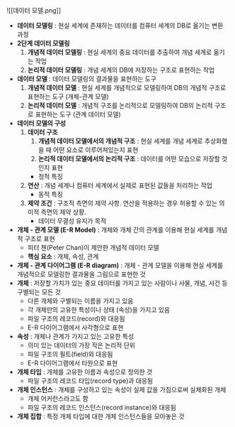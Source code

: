 ![[데이터 모델.png]]
- **데이터 모델링** : 현실 세계에 존재하는 데이터를 컴퓨터 세계의 DB로 옮기는 변환 과정
- **2단계 데이터 모델링**
	1. **개념적 데이터 모델링** : 현실 세계의 중요 데이터를 추출하여 개념 세계로 옮기는 작업
	2. **논리적 데이터 모델링** : 개념 세계의 DB에 저장하는 구조로 표현하는 작업
- **데이터 모델** : 데이터 모델링의 결과물을 표현하는 도구
	1. **개념적 데이터 모델** : 현실 세계를 개념적으로 모델링하여 DB의 개념적 구조로 표현하는 도구 (개체-관계 모델)
	2. **논리적 데이터 모델** : 개념적 구조를 논리적으로 모델링하여 DB의 논리적 구조로 표현하는 도구 (관계 데이터 모델)
- **데이터 모델의 구성**
	1. **데이터 구조**
		1. **개념적 데이터 모델에서의 개념적 구조** : 현실 세계를 개념 세계로 추상화했을 때 어떤 요소로 이루어져있는지 표현
		2. **논리적 데이터 모델에서의 논리적 구조** : 데이터를 어떤 모습으로 저장할 것인지 표현
		- 정적 특징
	2. **연산** : 개념 세계나 컴퓨터 세계에서 실제로 표현된 값들을 처리하는 작업
		- 동적 특징
	3. **제약 조건** : 구조적 측면의 제약 사항. 연산을 적용하는 경우 허용할 수 있는 의미적 측면의 제약 상황.
		- 데이터 무결성 유지가 목적
- **개체 - 관계 모델 (E-R Model)** : 개체와 개체 간의 관계를 이용해 현실 세계를 개념적 구조로 표현
	- 피터 첸(Peter Chan)이 제안한 개념적 데이터 모델
	- **핵심 요소** : 개체, 속성, 관계
- **개체 - 관계 다이어그램 (E-R diagram)** : 개체 - 관계 모델을 이용해 현실 세계를 개념적으로 모델링한 결과물을 그림으로 표현한 것
- **개체** : 저장할 가치가 있는 중요 데이터를 가지고 있는 사람이나 사물, 개념, 사건 등 구별되는 모든 것
	- 다른 개체와 구별되는 이름을 가지고 있음
	- 각 개체만의 고유한 특성이나 상태 (속성)을 가지고 있음
	- 파일 구조의 레코드(record)와 대응됨
	- E-R 다이어그램에서 사각형으로 표현
- **속성** : 개체나 관계가 가지고 있는 고유한 특성
	- 의미 있는 데이터의 가장 작은 논리적 단위
	- 파일 구조의 필트(field)와 대응됨
	- E-R 다이어그램에서 타원으로 표현
- **개체 타입** : 개체를 고유한 이름과 속성으로 정의한 것
	- 파일 구조의 레코드 타입(record type)과 대응됨
- **개체 인스턴스** : 개체를 구성하고 있는 속성이 실제 값을 가짐으로써 실체화된 개체
	- 개체 어커런스라고도 함
	- 파일 구조의 레코드 인스턴스(record instance)와 대응됨
- **개체 집합** : 특정 개체 타입에 대한 개체 인스턴스들을 모아놓은 것